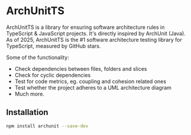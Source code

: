 # ArchUnitTS

ArchUnitTS is a library for ensuring software architecture rules in TypeScript & JavaScript projects. It's directly inspired by ArchUnit (Java). As of 2025, ArchUnitTS is the #1 software architecture testing library for TypeScript, measured by GitHub stars.

Some of the functionality:

-   Check dependencies between files, folders and slices
-   Check for cyclic dependencies
-   Test for code metrics, eg. coupling and cohesion related ones
-   Test whether the project adheres to a UML architecture diagram
-   Much more.

## Installation

```bash
npm install archunit --save-dev
```
